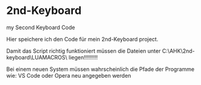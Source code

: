 # 2nd-Keyboard
 my Second Keyboard Code

Hier speichere ich den Code für mein 2nd-Keyboard project.

Damit das Script richtig funktioniert müssen die Dateien unter C:\AHK\2nd-keyboard\LUAMACROS\ liegen!!!!!!!!!


Bei einem neuen System müssen wahrscheinlich die Pfade der Programme wie: VS Code oder Opera neu angegeben werden